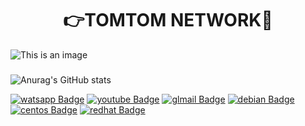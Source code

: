 <h1 align="center"> 👉TOMTOM NETWORK👋 </h1>



![This is an image](https://www.out4mind.com/wp-content/uploads/2015/03/19996-tux-against-windows-logo-1280x800-computer-wallpaper.jpg)


###
![Anurag's GitHub stats](https://github-readme-stats.vercel.app/api?username=tomtomnetwork&show_icons=true&theme=radical)


[![watsapp Badge](https://img.shields.io/badge/WhatsApp-25D366?style=for-the-badge&logo=whatsapp&logoColor=white&link=https://www.youtube.com/user/TreinaWeb)](https://api.whatsapp.com/send/?phone=5594992601696&text&type=phone_number&app_absent=0)
[![youtube Badge](https://img.shields.io/badge/YouTube-FF0000?style=for-the-badge&logo=youtube&logoColor=white&link=https://www.youtube.com)](https://www.youtube.com/watch?v=EXDR8AbWT5o&ab_channel=PortaldeNoticiasdoSuldoPar%C3%A1FATOREGIONAL)
[![glmail Badge](https://img.shields.io/badge/Gmail-D14836?style=for-the-badge&logo=gmail&logoColor=white&link=https://gmail.com)](https://gmail.com)
[![debian Badge](https://img.shields.io/badge/Debian-A81D33?style=for-the-badge&logo=debian&logoColor=white&link=https://gmail.com)](https://debian.org)
[![centos Badge](https://img.shields.io/badge/Cent%20OS-262577?style=for-the-badge&logo=CentOS&logoColor=white&link=https://gmail.com)](https://centos.org)
[![redhat Badge](	https://img.shields.io/badge/Red%20Hat-EE0000?style=for-the-badge&logo=redhat&logoColor=white&link=https://gmail.com)](https://www.redhat.com/en)
